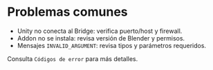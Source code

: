 # Problemas comunes

- Unity no conecta al Bridge: verifica puerto/host y firewall.
- Addon no se instala: revisa versión de Blender y permisos.
- Mensajes `INVALID_ARGUMENT`: revisa tipos y parámetros requeridos.

Consulta `Códigos de error` para más detalles.

